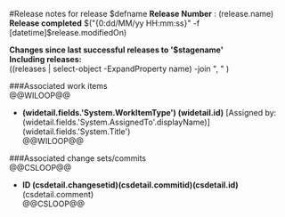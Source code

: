 #Release notes for release $defname
**Release Number**  : $($release.name)    
**Release completed** $("{0:dd/MM/yy HH:mm:ss}" -f [datetime]$release.modifiedOn) 

**Changes since last successful releases to '$stagename'**   
**Including releases:**   
 $(($releases | select-object -ExpandProperty name) -join ", " )   

###Associated work items  
@@WILOOP@@  
* **$($widetail.fields.'System.WorkItemType') $($widetail.id)** [Assigned by: $($widetail.fields.'System.AssignedTo'.displayName)] $($widetail.fields.'System.Title')  
@@WILOOP@@  
  
###Associated change sets/commits  
@@CSLOOP@@  
* **ID $($csdetail.changesetid)$($csdetail.commitid)$($csdetail.id)** $($csdetail.comment)    
@@CSLOOP@@  

